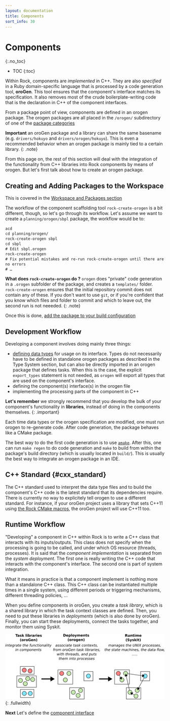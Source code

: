```yaml
---
layout: documentation
title: Components
sort_info: 30
---
```


# Components
{:.no_toc}

- TOC
{:toc}

Within Rock, components are _implemented_ in C++. They are also _specified_ in a
Ruby domain-specific language that is processed by a code generation tool,
**oroGen**. This tool ensures that the component's interface matches its
specification. It also removes most of the crude boilerplate-writing code that
is the declaration in C++ of the component interfaces.

From a package point of view, components are defined in an orogen package. The
orogen packages are all placed in the `/orogen/` subdirectory of one of the
[package categories](../workspace/conventions.html)

**Important** an oroGen package and a library can share the same basename (e.g.
`drivers/hokuyo` and `drivers/orogen/hokuyo`). This is even a recommended
behavior when an orogen package is mainly tied to a certain library.
{: .note}

From this page on, the rest of this section will deal with the integration of
the functionality from C++ libraries into Rock components by means of orogen.
But let's first talk about how to create an orogen package.

## Creating and Adding Packages to the Workspace

This is covered in the [Workspace and Packages section](../workspace/add_packages.html)

The workflow of the component scaffolding tool `rock-create-orogen` is a bit
different, though, so let's go through its workflow. Let's assume we want to
create a `planning/orogen/sbpl` package, the workflow would be to:

~~~
acd
cd planning/orogen/
rock-create-orogen sbpl
cd sbpl
# Edit sbpl.orogen
rock-create-orogen
# Fix potential mistakes and re-run rock-create-orogen until there are no errors
# …
~~~

**What does `rock-create-orogen` do ?** `orogen` does "private" code generation
in a `.orogen` subfolder of the package, and creates a `templates/` folder.
`rock-create-orogen` ensures that the initial repository commit does not
contain any of these. If you don't want to use `git`, or if you're confident
that you know which files and folder to commit and which to leave out, the second
run is not neeeded.
{: .note}

Once this is done, [add the package to your build configuration](../workspace/add_packages.html#orogen)

## Development Workflow

Developing a component involves doing mainly three things:

- [defining data types](../type_system/defining_types.html) for usage on
  its interface. Types do not necessarily have to be defined in standalone
  orogen packages as described in the Type System section, but can also
  be directly imported in an orogen package that defines tasks. When this
  is the case, the explicit `export_types` statement is not needed, as `orogen`
  will export all types that are used on the component's interface.
- defining the component(s) interface(s) in the orogen file
- implementing the processing parts of the component in C++

**Let's remember** we strongly recommend that you develop the bulk of your
component's functionality in **libraries**, instead of doing in the components
themselves.
{: .important}

Each time data types or the orogen specification are modified, one must run
orogen to re-generate code. After code generation, the package behaves like
a CMake package.

The best way to do the first code generation is to use
[`amake`](../basics/day_to_day.html). After this, one can run `make regen` to
do code generation and `make` to build from within the package's build
directory (which is usually located in `build/`). This is usually the best way
to integrate an orogen package in an IDE.

## C++ Standard {#cxx_standard}

The C++ standard used to interpret the data type files and to build the component's C++
code is the latest standard that its dependencies require. There is currently no
way to explicitely tell orogen to use a different standard. For instance, if
your oroGen project uses a library that sets C++11 using [the Rock CMake
macros](cpp_libraries.html#cxx_libraries), the oroGen project will use C++11
too.

## Runtime Workflow

"Developing" a component in C++ within Rock is to write a C++ class that
interacts with its inputs/outputs. This class does not specify when the
processing is going to be called, and under which OS resource (threads,
processes). It is said that the _component implementation_ is separated
from the _system deployment_. The first one is really writing the C++ code that
interacts with the component's interface. The second one is part of system
integration.

What it means in practice is that a component implement is nothing more than a standalone
C++ class. This C++ class can be instantiated multiple times in a single
system, using different periods or triggering mechanisms, different threading
policies, …

When you define components in oroGen, you create a _task library_, which is a
shared library in which the task context classes are defined. Then, you need to
put these libraries in _deployments_ (which is also done by oroGen). Finally,
you can start these deployments, connect the tasks together, and monitor them
using Syskit.

![Runtime Workflow Diagram](media/deployment_process.svg){: .fullwidth}

**Next** Let's define the [component interface](interface.html)
